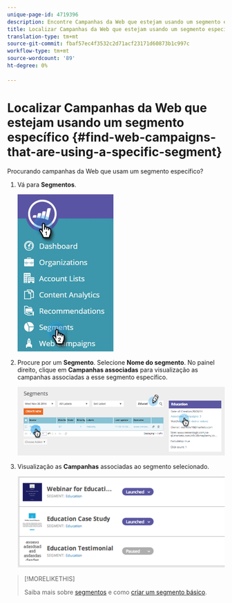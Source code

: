 ```yaml
---
unique-page-id: 4719396
description: Encontre Campanhas da Web que estejam usando um segmento específico - Documentos de marketing - Documentação do produto
title: Localizar Campanhas da Web que estejam usando um segmento específico
translation-type: tm+mt
source-git-commit: fbaf57ec4f3532c2d71acf23171d60873b1c997c
workflow-type: tm+mt
source-wordcount: '89'
ht-degree: 0%

---
```



# Localizar Campanhas da Web que estejam usando um segmento específico {#find-web-campaigns-that-are-using-a-specific-segment}

Procurando campanhas da Web que usam um segmento específico?

1. Vá para **Segmentos**.

   ![](assets/new-dropdown-segments-hand-1.jpg)

1. Procure por um **Segmento**. Selecione **Nome do segmento**. No painel direito, clique em **Campanhas associadas** para visualização as campanhas associadas a esse segmento específico.

   ![](assets/image2014-11-26-14-21-59.png)

1. Visualização as **Campanhas** associadas ao segmento selecionado.

   ![](assets/image2014-11-26-14-3a25-3a30.png)

>[!MORELIKETHIS]
>
>Saiba mais sobre [segmentos](/help/marketo/product-docs/web-personalization/using-web-segments/web-segments.md) e como [criar um segmento básico](/help/marketo/product-docs/web-personalization/using-web-segments/create-a-basic-web-segment.md).
